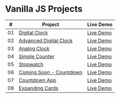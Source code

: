 # Vanilla JS Projects

|  #  | Project                                                                                                                     | Live Demo                                                                         |
| :-: | --------------------------------------------------------------------------------------------------------------------------- | --------------------------------------------------------------------------------- |
| 01  | [Digital Clock](https://github.com/anandkumardev/vanilla-js/tree/main/digital-clock)                             | [Live Demo](https://vanilla-js-anandkumar14.vercel.app/digital-clock/index.html)
| 02  | [Advanced Digital Clock](https://github.com/anandkumardev/vanilla-js/tree/main/advanced-digital-clock)                             | [Live Demo](https://vanilla-js-anandkumar14.vercel.app/advanced-digital-clock/index.html)
| 03 | [Analog Clock](https://github.com/anandkumardev/vanilla-js/tree/main/analog-clock)                             | [Live Demo](https://vanilla-js-anandkumar14.vercel.app/analog-clock/index.html)
| 04 | [Simple Counter](https://github.com/anandkumardev/vanilla-js/tree/main/simple-counter)                             | [Live Demo](https://vanilla-js-anandkumar14.vercel.app/simple-counter/index.html)
| 05 | [Stopwatch](https://github.com/anandkumardev/vanilla-js/tree/main/stopwatch)                             | [Live Demo](https://vanilla-js-anandkumar14s-projects.vercel.app/stopwatch/index.html)
| 06 | [Coming Soon - Countdown](https://github.com/anandkumardev/vanilla-js/tree/main/coming-soon-countdown)                             | [Live Demo](https://vanilla-js-anandkumar14s-projects.vercel.app/coming-soon-countdown/index.html)
| 07 | [Countdown App](https://github.com/anandkumardev/vanilla-js/tree/main/countdown-app)                             | [Live Demo](https://vanilla-js-anandkumar14s-projects.vercel.app/countdown-app/index.html)
| 08 | [Expanding Cards](https://github.com/anandkumardev/vanilla-js/tree/main/expanding-cards)                             | [Live Demo](https://vanilla-js-anandkumar14s-projects.vercel.app/expanding-cards/index.html)

